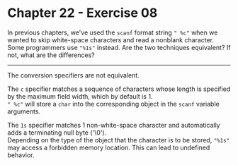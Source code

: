 # Chapter 22 - Exercise 08

In previous chapters, we've used the `scanf` format string `" %c"` when we wanted to skip white-space characters and read a nonblank character. Some programmers use `"%1s"` instead. Are the two techniques equivalent? If not, what are the differences?

---

The conversion specifiers are not equivalent.  

The `c` specifier matches a sequence of characters whose length is specified by the maximum field width, which by default is 1.  
`" %c"` will store a `char` into the corresponding object in the `scanf` variable arguments.  

The `1s` specifier matches 1 non-white-space character and automatically adds a terminating null byte ('\0').  
Depending on the type of the object that the character is to be stored, `"%1s"` may access a forbidden memory location. This can lead to undefined behavior.  
